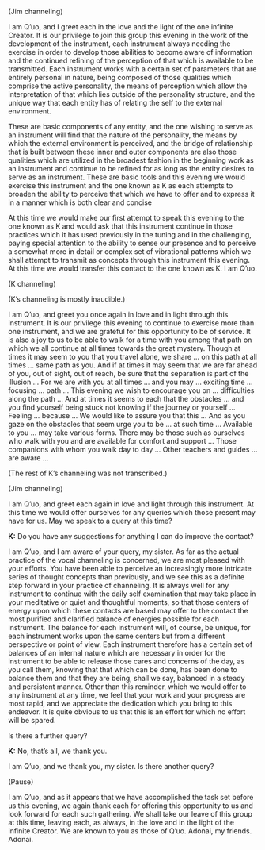 <p class="channel-type">(Jim channeling)</p>
<p>I am Q’uo, and I greet each in the love and the light of the one infinite Creator. It is our privilege to join this group this evening in the work of the development of the instrument, each instrument always needing the exercise in order to develop those abilities to become aware of information and the continued refining of the perception of that which is available to be transmitted. Each instrument works with a certain set of parameters that are entirely personal in nature, being composed of those qualities which comprise the active personality, the means of perception which allow the interpretation of that which lies outside of the personality structure, and the unique way that each entity has of relating the self to the external environment.</p>
<p>These are basic components of any entity, and the one wishing to serve as an instrument will find that the nature of the personality, the means by which the external environment is perceived, and the bridge of relationship that is built between these inner and outer components are also those qualities which are utilized in the broadest fashion in the beginning work as an instrument and continue to be refined for as long as the entity desires to serve as an instrument. These are basic tools and this evening we would exercise this instrument and the one known as K as each attempts to broaden the ability to perceive that which we have to offer and to express it in a manner which is both clear and concise</p>
<p> At this time we would make our first attempt to speak this evening to the one known as K and would ask that this instrument continue in those practices which it has used previously in the tuning and in the challenging, paying special attention to the ability to sense our presence and to perceive a somewhat more in detail or complex set of vibrational patterns which we shall attempt to transmit as concepts through this instrument this evening. At this time we would transfer this contact to the one known as K. I am Q’uo.</p>
<p class="channel-type">(K channeling)</p>
<p class="comment">(K’s channeling is mostly inaudible.)</p>
<p>I am Q’uo, and greet you once again in love and in light through this instrument. It is our privilege this evening to continue to exercise more than one instrument, and we are grateful for this opportunity to be of service. It is also a joy to us to be able to walk for a time with you among that path on which we all continue at all times towards the great mystery. Though at times it may seem to you that you travel alone, we share … on this path at all times … same path as you. And if at times it may seem that we are far ahead of you, out of sight, out of reach, be sure that the separation is part of the illusion … For we are with you at all times … and you may … exciting time … focusing … path … This evening we wish to encourage you on … difficulties along the path … And at times it seems to each that the obstacles … and you find yourself being stuck not knowing if the journey or yourself … Feeling … because … We would like to assure you that this … And as you gaze on the obstacles that seem urge you to be … at such time … Available to you … may take various forms. There may be those such as ourselves who walk with you and are available for comfort and support … Those companions with whom you walk day to day … Other teachers and guides … are aware …</p>
<p class="comment">(The rest of K’s channeling was not transcribed.)</p>
<p class="channel-type">(Jim channeling)</p>
<p>I am Q’uo, and greet each again in love and light through this instrument. At this time we would offer ourselves for any queries which those present may have for us. May we speak to a query at this time?</p>
<p><strong>K:</strong> Do you have any suggestions for anything I can do improve the contact?</p>
<p>I am Q’uo, and I am aware of your query, my sister. As far as the actual practice of the vocal channeling is concerned, we are most pleased with your efforts. You have been able to perceive an increasingly more intricate series of thought concepts than previously, and we see this as a definite step forward in your practice of channeling. It is always well for any instrument to continue with the daily self examination that may take place in your meditative or quiet and thoughtful moments, so that those centers of energy upon which these contacts are based may offer to the contact the most purified and clarified balance of energies possible for each instrument. The balance for each instrument will, of course, be unique, for each instrument works upon the same centers but from a different perspective or point of view. Each instrument therefore has a certain set of balances of an internal nature which are necessary in order for the instrument to be able to release those cares and concerns of the day, as you call them, knowing that that which can be done, has been done to balance them and that they are being, shall we say, balanced in a steady and persistent manner. Other than this reminder, which we would offer to any instrument at any time, we feel that your work and your progress are most rapid, and we appreciate the dedication which you bring to this endeavor. It is quite obvious to us that this is an effort for which no effort will be spared.</p>
<p>Is there a further query?</p>
<p><strong>K:</strong> No, that’s all, we thank you.</p>
<p>I am Q’uo, and we thank you, my sister. Is there another query?</p>
<p class="comment">(Pause)</p>
<p>I am Q’uo, and as it appears that we have accomplished the task set before us this evening, we again thank each for offering this opportunity to us and look forward for each such gathering. We shall take our leave of this group at this time, leaving each, as always, in the love and in the light of the infinite Creator. We are known to you as those of Q’uo. Adonai, my friends. Adonai.</p>